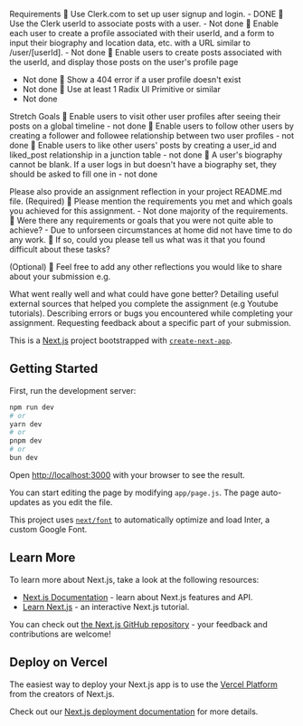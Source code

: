 Requirements
🎯 Use Clerk.com to set up user signup and login.
    - DONE
🎯 Use the Clerk userId to associate posts with a user.
    - Not done
🎯 Enable each user to create a profile associated with their userId, and a form to input their biography and location data, etc. with a URL similar to /user/[userId].
    - Not done
🎯 Enable users to create posts associated with the userId, and display those posts on the user's profile page
 - Not done
🎯 Show a 404 error if a user profile doesn't exist
 - Not done
🎯 Use at least 1 Radix UI Primitive or similar
 - Not done



Stretch Goals
🏹 Enable users to visit other user profiles after seeing their posts on a global timeline
    - not done
🏹 Enable users to follow other users by creating a follower and followee relationship between two user profiles
    - not done
🏹 Enable users to like other users' posts by creating a user_id and liked_post relationship in a junction table
    - not done
🏹 A user's biography cannot be blank. If a user logs in but doesn't have a biography set, they should be asked to fill one in
    - not done

Please also provide an assignment reflection in your project README.md file.
(Required)
🎯 Please mention the requirements you met and which goals you achieved for this assignment.
    - Not done majority of the requirements.
🎯 Were there any requirements or goals that you were not quite able to achieve?
    - Due to unforseen circumstances at home did not have time to do any work.
🎯 If so, could you please tell us what was it that you found difficult about these tasks?

(Optional)
🏹 Feel free to add any other reflections you would like to share about your submission e.g.
 
What went really well and what could have gone better?
Detailing useful external sources that helped you complete the assignment (e.g Youtube tutorials).
Describing errors or bugs you encountered while completing your assignment.
Requesting feedback about a specific part of your submission.



















This is a [Next.js](https://nextjs.org/) project bootstrapped with [`create-next-app`](https://github.com/vercel/next.js/tree/canary/packages/create-next-app).

## Getting Started

First, run the development server:

```bash
npm run dev
# or
yarn dev
# or
pnpm dev
# or
bun dev
```

Open [http://localhost:3000](http://localhost:3000) with your browser to see the result.

You can start editing the page by modifying `app/page.js`. The page auto-updates as you edit the file.

This project uses [`next/font`](https://nextjs.org/docs/basic-features/font-optimization) to automatically optimize and load Inter, a custom Google Font.

## Learn More

To learn more about Next.js, take a look at the following resources:

- [Next.js Documentation](https://nextjs.org/docs) - learn about Next.js features and API.
- [Learn Next.js](https://nextjs.org/learn) - an interactive Next.js tutorial.

You can check out [the Next.js GitHub repository](https://github.com/vercel/next.js/) - your feedback and contributions are welcome!

## Deploy on Vercel

The easiest way to deploy your Next.js app is to use the [Vercel Platform](https://vercel.com/new?utm_medium=default-template&filter=next.js&utm_source=create-next-app&utm_campaign=create-next-app-readme) from the creators of Next.js.

Check out our [Next.js deployment documentation](https://nextjs.org/docs/deployment) for more details.
